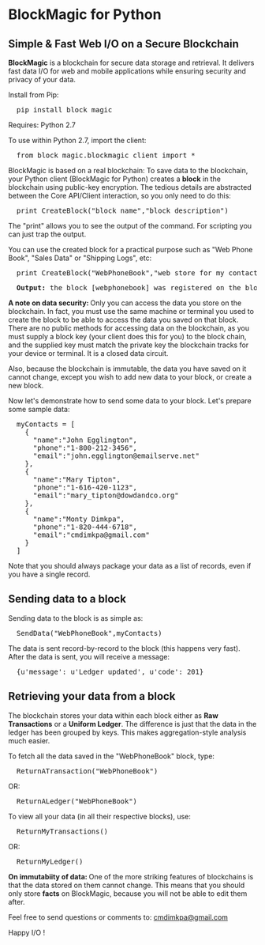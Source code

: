 # BlockMagic for Python
## Simple & Fast Web I/O on a Secure Blockchain
**BlockMagic** is a blockchain for secure data storage and retrieval. It delivers fast data I/O for web and mobile applications while ensuring security and privacy of your data.

Install from Pip:

<pre>
  pip install block_magic
</pre>

Requires: Python 2.7

To use within Python 2.7, import the client:

<pre>
  from block_magic.blockmagic_client import *
</pre>

BlockMagic is based on a real blockchain: To save data to the blockchain, your Python client (BlockMagic for Python) creates a **block** in the blockchain using public-key encryption. The tedious details are abstracted between the Core API/Client interaction, so you only need to do this:

<pre>
  print CreateBlock("block_name","block_description")
</pre>

The "print" allows you to see the output of the command. For scripting you can just trap the output.

You can use the created block for a practical purpose such as "Web Phone Book", "Sales Data" or "Shipping Logs", etc:

<pre>
  print CreateBlock("WebPhoneBook","web store for my contacts data")
</pre>

<pre>
  <b>Output: </b>the block [webphonebook] was registered on the blockchain
</pre>

<b>A note on data security: </b> Only you can access the data you store on the blockchain. In fact, you must use the same machine or terminal you used to create the block to be able to access the data you saved on that block. There are no public methods for accessing data on the blockchain, as you must supply a block key (your client does this for you) to the block chain, and the supplied key must match the private key the blockchain tracks for your device or terminal. It is a closed data circuit.

Also, because the blockchain is immutable, the data you have saved on it cannot change, except you wish to add new data to your block, or create a new block.

Now let's demonstrate how to send some data to your block. Let's prepare some sample data:

<pre>
  myContacts = [
    {
      "name":"John Egglington",
      "phone":"1-800-212-3456",
      "email":"john.egglington@emailserve.net"
    },
    {
      "name":"Mary Tipton",
      "phone":"1-616-420-1123",
      "email":"mary_tipton@dowdandco.org"
    },
    {
      "name":"Monty Dimkpa",
      "phone":"1-820-444-6718",
      "email":"cmdimkpa@gmail.com"
    }
  ]
</pre>

Note that you should always package your data as a list of records, even if you have a single record.

## Sending data to a block

Sending data to the block is as simple as:

<pre>
  SendData("WebPhoneBook",myContacts)
</pre>

The data is sent record-by-record to the block (this happens very fast). After the data is sent, you will receive a message:

<pre>
  {u'message': u'Ledger updated', u'code': 201}
</pre>

## Retrieving your data from a block

The blockchain stores your data within each block either as **Raw Transactions** or a **Uniform Ledger**. The difference is just that the data in the ledger has been grouped by keys. This makes aggregation-style analysis much easier.

To fetch all the data saved in the "WebPhoneBook" block, type:

<pre>
  ReturnATransaction("WebPhoneBook")
</pre>

OR:

<pre>
  ReturnALedger("WebPhoneBook")
</pre>

To view all your data (in all their respective blocks), use:

<pre>
  ReturnMyTransactions()
</pre>

OR:

<pre>
  ReturnMyLedger()
</pre>

<b>On immutabiity of data: </b> One of the more striking features of blockchains is that the data stored on them cannot change. This means that you should only store **facts** on BlockMagic, because you will not be able to edit them after.

Feel free to send questions or comments to: cmdimkpa@gmail.com

Happy I/O !
